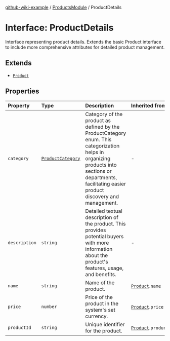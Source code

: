 [github-wiki-example](../wiki/Home) / [ProductsModule](../wiki/ProductsModule) / ProductDetails

# Interface: ProductDetails

Interface representing product details.
Extends the basic Product interface to include more comprehensive attributes for detailed product management.

## Extends

- [`Product`](../wiki/ProductsModule.Interface.Product)

## Properties

| Property | Type | Description | Inherited from |
| :------ | :------ | :------ | :------ |
| `category` | [`ProductCategory`](../wiki/ProductsModule.Enumeration.ProductCategory) | Category of the product as defined by the ProductCategory enum. This categorization helps in organizing products into sections or departments, facilitating easier product discovery and management. | - |
| `description` | `string` | Detailed textual description of the product. This provides potential buyers with more information about the product's features, usage, and benefits. | - |
| `name` | `string` | Name of the product. | [`Product`](../wiki/ProductsModule.Interface.Product).`name` |
| `price` | `number` | Price of the product in the system's set currency. | [`Product`](../wiki/ProductsModule.Interface.Product).`price` |
| `productId` | `string` | Unique identifier for the product. | [`Product`](../wiki/ProductsModule.Interface.Product).`productId` |
